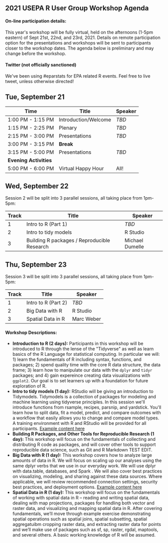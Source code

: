 
## 2021 USEPA R User Group Workshop Agenda

#### On-line participation details:

This year's workshop will be fully virtual, held on the afternoons (1-5pm eastern) of Sept 21st, 22nd, and 23rd, 2021.  Details on remote participation option for the presentations and workshops will be sent to participants closer to the workshop dates.  The agenda below is preliminary and may change before the workshop.

#### Twitter (not officially sanctioned)

We've been using #eparstats for EPA related R events.  Feel free to live tweet, unless otherwise directed!

## Tue, September 21

|Time   |Title                         |Speaker                    |
|-------|------------------------------|---------------------------|
|1:00 PM - 1:15 PM|Introduction/Welcome|*TBD*|
|1:15 PM - 2:25 PM|Plenary|*TBD*|
|2:15 PM - 3:00 PM|Presentations|*TBD*|
|3:00 PM - 3:15 PM|**Break**||
|3:15 PM - 5:00 PM|Presentations|*TBD*|
|**Evening Activities**|||
|5:00 PM - 6:00 PM|Virtual Happy Hour|All!|

## Wed, September 22

Session 2 will be split into 3 parallel sessions, all taking place from 1pm-5pm:

|Track  |Title                         |Speaker                    |
|-------|------------------------------|---------------------------|
|1|Intro to R (Part 1)|*TBD*|
|2|Intro to tidy models|R Studio|
|3|Building R packages / Reproducible Research|Michael Dumelle|

## Thu, September 23

Session 3 will be split into 3 parallel sessions, all taking place from 1pm-5pm:

|Track  |Title                         |Speaker                    |
|-------|------------------------------|---------------------------|
|1|Intro to R (Part 2)|*TBD*|
|2|Big Data with R|R Studio|
|3|Spatial Data in R|Marc Weber|



#### Workshop Descriptions:

- **Introduction to R (2 days):** Participants in this workshop will be introduced to R through the lense of the "Tidyverse" as well as learn basics of the R Language for statistical computing.  In particular we will: 1) learn the fundamentals of R including syntax, functions, and packages; 2) spend quality time with the core R data structure, the data frame; 3) learn how to manipulate our data with the `dplyr` and `tidyr` packages; and 4) gain expereince creating data visualizations with `ggplot2`.  Our goal is to set learners up with a foundation for future exploration of R.
- **Intro to tidy models (1 day):** RStudio will be giving an introduction to Tidymodels. Tidymodels is a collection of packages for modeling and machine learning using tidyverse principles. In this session we'll introduce functions from rsample, recipes, parsnip, and yardstick. You'll learn how to split data, fit a model, predict, and compare outcomes with a workflow that easily allows you to change and compare model types.  A training environment with R and RStudio will be provided for all participants. [Example content here](https://github.com/rstudio-education/tidymodels-virtually)
- **Building R Packages, and Other Tools for Reproducible Research (1 day):** This workshop will focus on the fundamentals of collecting and distributing R code as packages, and will cover other tools to support reproducible data science, such as Git and R Markdown TEST EDIT.
- **Big Data with R (1 day):** This workshop covers how to analyze large amounts of data in R. We will focus on scaling up our analyses using the same dplyr verbs that we use in our everyday work. We will use dplyr with data.table, databases, and Spark . We will also cover best practices on visualizing, modeling, and sharing against these data sources. Where applicable, we will review recommended connection settings, security best practices, and deployment options.  [Example content here](https://github.com/rstudio-conf-2020/big-data)
- **Spatial Data in R (1 day):** This workshop will focus on the fundamentals of working with spatial data in R – reading and writing spatial data, dealing with map projections, packages for handling both vector and raster data, and visualizing and mapping spatial data in R.  After covering fundamentals, we’ll move through example exercise demonstrating spatial operations such as spatial joins, spatial subsetting, spatial aggregatuibm cropping raster data, and extracting raster data for points and we’ll make use of packages such as sf, sp, raster, rgdal, maptools, and several others.  A basic working knowledge of R will be assumed.
